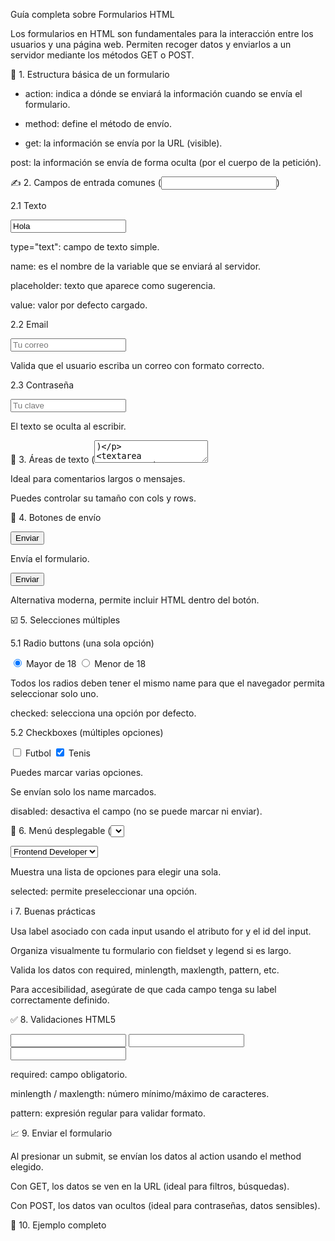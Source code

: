 Guía completa sobre Formularios HTML

Los formularios en HTML son fundamentales para la interacción entre los usuarios y una página web. Permiten recoger datos y enviarlos a un servidor mediante los métodos GET o POST.

🔄 1. Estructura básica de un formulario

<form action="URL-de-destino" method="get">
  <!-- Campos del formulario van aquí -->
</form>

- action: indica a dónde se enviará la información cuando se envía el formulario.

- method: define el método de envío.

- get: la información se envía por la URL (visible).

post: la información se envía de forma oculta (por el cuerpo de la petición).

✍️ 2. Campos de entrada comunes (<input>)

2.1 Texto

<input type="text" name="usuario" placeholder="Usuario" value="Hola">

type="text": campo de texto simple.

name: es el nombre de la variable que se enviará al servidor.

placeholder: texto que aparece como sugerencia.

value: valor por defecto cargado.

2.2 Email

<input type="email" name="correo" placeholder="Tu correo">

Valida que el usuario escriba un correo con formato correcto.

2.3 Contraseña

<input type="password" name="clave" placeholder="Tu clave">

El texto se oculta al escribir.

🔫 3. Áreas de texto (<textarea>)

<textarea name="mensaje" cols="30" rows="10"></textarea>

Ideal para comentarios largos o mensajes.

Puedes controlar su tamaño con cols y rows.

🚀 4. Botones de envío

<input type="submit" value="Enviar">

Envía el formulario.

<button type="submit">Enviar</button>

Alternativa moderna, permite incluir HTML dentro del botón.

☑️ 5. Selecciones múltiples

5.1 Radio buttons (una sola opción)

<input type="radio" name="edad" value="mayor" checked> Mayor de 18
<input type="radio" name="edad" value="menor"> Menor de 18

Todos los radios deben tener el mismo name para que el navegador permita seleccionar solo uno.

checked: selecciona una opción por defecto.

5.2 Checkboxes (múltiples opciones)

<input type="checkbox" name="hobby-futbol" value="futbol"> Futbol
<input type="checkbox" name="hobby-tenis" value="tenis" checked> Tenis

Puedes marcar varias opciones.

Se envían solo los name marcados.

disabled: desactiva el campo (no se puede marcar ni enviar).

📅 6. Menú desplegable (<select>)

<select name="puesto" id="puesto">
  <option value="frontend">Frontend Developer</option>
  <option value="backend">Backend Developer</option>
  <option value="fullstack">Full Stack</option>
</select>

Muestra una lista de opciones para elegir una sola.

selected: permite preseleccionar una opción.

ℹ️ 7. Buenas prácticas

Usa label asociado con cada input usando el atributo for y el id del input.

Organiza visualmente tu formulario con fieldset y legend si es largo.

Valida los datos con required, minlength, maxlength, pattern, etc.

Para accesibilidad, asegúrate de que cada campo tenga su label correctamente definido.

✅ 8. Validaciones HTML5

<input type="email" required>
<input type="text" minlength="3" maxlength="15">
<input type="text" pattern="[A-Za-z]{3,10}">

required: campo obligatorio.

minlength / maxlength: número mínimo/máximo de caracteres.

pattern: expresión regular para validar formato.

📈 9. Enviar el formulario

Al presionar un submit, se envían los datos al action usando el method elegido.

Con GET, los datos se ven en la URL (ideal para filtros, búsquedas).

Con POST, los datos van ocultos (ideal para contraseñas, datos sensibles).

🔧 10. Ejemplo completo

